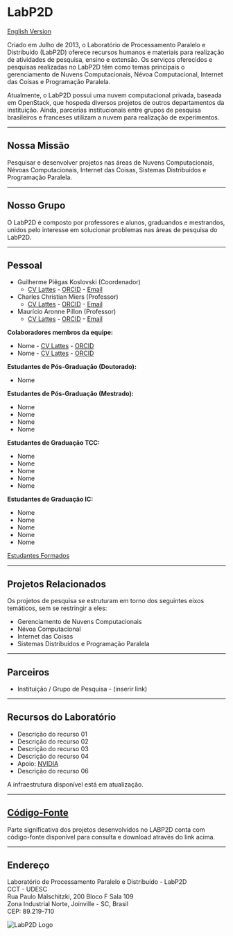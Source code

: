 <!-- LabP2D -->

<h1>LabP2D</h1>

<p><a href="https://paullollima.github.io/_site/index_en.md">English Version</a></p>


<p>
  Criado em Julho de 2013, o Laboratório de Processamento Paralelo e Distribuído (LabP2D) oferece recursos humanos e materiais para realização de atividades de pesquisa, ensino e extensão. Os serviços oferecidos e pesquisas realizadas no LabP2D têm como temas principais o gerenciamento de Nuvens Computacionais, Névoa Computacional, Internet das Coisas e Programação Paralela.
</p>
<p>
  Atualmente, o LabP2D possui uma nuvem computacional privada, baseada em OpenStack, que hospeda diversos projetos de outros departamentos da instituição. Ainda, parcerias institucionais entre grupos de pesquisa brasileiros e franceses utilizam a nuvem para realização de experimentos.
</p>

<hr>

<h2>Nossa Missão</h2>
<p>
  Pesquisar e desenvolver projetos nas áreas de Nuvens Computacionais, Névoas Computacionais, Internet das Coisas, Sistemas Distribuídos e Programação Paralela.
</p>

<hr>

<h2>Nosso Grupo</h2>
<p>
  O LabP2D é composto por professores e alunos, graduandos e mestrandos, unidos pelo interesse em solucionar problemas nas áreas de pesquisa do LabP2D.
</p>

<hr>

<h2>Pessoal</h2>

<ul>
  <li>Guilherme Piêgas Koslovski (Coordenador)
    <ul>
      <li>
        <a href="http://lattes.cnpq.br/2749773427704993" target="_blank" rel="noopener">CV Lattes</a> - 
        <a href="https://orcid.org/0000-0003-4936-1619" target="_blank" rel="noopener">ORCID</a> - 
        <a href="mailto:guilherme.koslovski@udesc.br">Email</a>
      </li>
    </ul>
  </li>

  <li>Charles Christian Miers (Professor)
    <ul>
      <li>
        <a href="http://lattes.cnpq.br/1630057446729066" target="_blank" rel="noopener">CV Lattes</a> - 
        <a href="https://orcid.org/0000-0002-1976-0478" target="_blank" rel="noopener">ORCID</a> - 
        <a href="mailto:charles.miers@udesc.br">Email</a>
      </li>
    </ul>
  </li>

  <li>Maurício Aronne Pillon (Professor)
    <ul>
      <li>
        <a href="http://lattes.cnpq.br/3752298390911021" target="_blank" rel="noopener">CV Lattes</a> - 
        <a href="https://orcid.org/0000-0001-7634-6823" target="_blank" rel="noopener">ORCID</a> - 
        <a href="mailto:mauricio.pillon@udesc.br">Email</a>
      </li>
    </ul>
  </li>
</ul>

<b>Colaboradores membros da equipe:</b>
<ul>
  <li>Nome - <a href="#" target="_blank" rel="noopener">CV Lattes</a> - <a href="#" target="_blank" rel="noopener">ORCID</a></li>
  <li>Nome - <a href="#" target="_blank" rel="noopener">CV Lattes</a> - <a href="#" target="_blank" rel="noopener">ORCID</a></li>
</ul>

<b>Estudantes de Pós-Graduação (Doutorado):</b>
<ul>
  <li>Nome</li>
</ul>

<b>Estudantes de Pós-Graduação (Mestrado):</b>
<ul>
  <li>Nome</li>
  <li>Nome</li>
  <li>Nome</li>
  <li>Nome</li>
</ul>

<b>Estudantes de Graduação TCC:</b>
<ul>
  <li>Nome</li>
  <li>Nome</li>
  <li>Nome</li>
  <li>Nome</li>
  <li>Nome</li>
</ul>

<b>Estudantes de Graduação IC:</b>
<ul>
  <li>Nome</li>
  <li>Nome</li>
  <li>Nome</li>
  <li>Nome</li>
  <li>Nome</li>
</ul>

<a href="https://paullollima.github.io/_site/index.html" target="_blank" rel="noopener">Estudantes Formados</a>

<hr>

<h2>Projetos Relacionados</h2>
<p>Os projetos de pesquisa se estruturam em torno dos seguintes eixos temáticos, sem se restringir a eles:</p>

<ul>
  <li>Gerenciamento de Nuvens Computacionais</li>
  <li>Névoa Computacional</li>
  <li>Internet das Coisas</li>
  <li>Sistemas Distribuídos e Programação Paralela</li>
</ul>

<hr>

<h2>Parceiros</h2>
<ul>
  <li>Instituição / Grupo de Pesquisa - (inserir link)</li>
</ul>

<hr>

<h2>Recursos do Laboratório</h2>
<ul>
  <li>Descrição do recurso 01</li>
  <li>Descrição do recurso 02</li>
  <li>Descrição do recurso 03</li>
  <li>Descrição do recurso 04</li>
  <li>Apoio: <a href="https://www.nvidia.com" target="_blank" rel="noopener">NVIDIA</a></li>
  <li>Descrição do recurso 06</li>
</ul>

<p>A infraestrutura disponível está em atualização.</p>

<hr>

<h2><a href="https://paullollima.github.io/" target="_blank" rel="noopener">Código-Fonte</a></h2>
<p>Parte significativa dos projetos desenvolvidos no LABP2D conta com código-fonte disponível para consulta e download através do link acima.</p>

<hr>

<h2>Endereço</h2>
<p>
  Laboratório de Processamento Paralelo e Distribuído - LabP2D <br>
  CCT - UDESC <br>
  Rua Paulo Malschitzki, 200  Bloco F Sala 109<br>
  Zona Industrial Norte, Joinville - SC, Brasil <br>
  CEP: 89.219-710
</p>

<p>
  <img style="display: block; margin-left: auto; margin-right: auto;" src="https://paullollima.github.io/img/logo1.png" alt="LabP2D Logo" />
</p>
